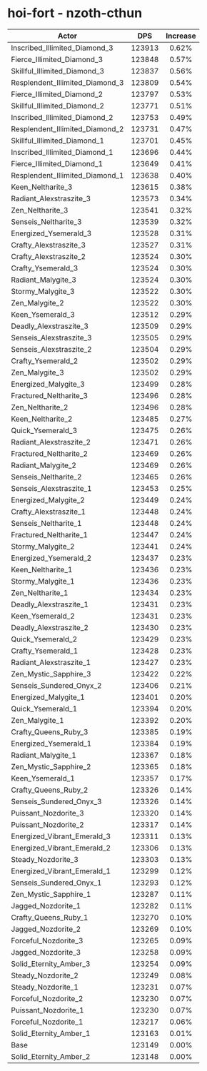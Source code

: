 # hoi-fort - nzoth-cthun
| Actor | DPS | Increase |
|---|:---:|:---:|
|Inscribed_Illimited_Diamond_3|123913|0.62%|
|Fierce_Illimited_Diamond_3|123848|0.57%|
|Skillful_Illimited_Diamond_3|123837|0.56%|
|Resplendent_Illimited_Diamond_3|123809|0.54%|
|Fierce_Illimited_Diamond_2|123797|0.53%|
|Skillful_Illimited_Diamond_2|123771|0.51%|
|Inscribed_Illimited_Diamond_2|123753|0.49%|
|Resplendent_Illimited_Diamond_2|123731|0.47%|
|Skillful_Illimited_Diamond_1|123701|0.45%|
|Inscribed_Illimited_Diamond_1|123696|0.44%|
|Fierce_Illimited_Diamond_1|123649|0.41%|
|Resplendent_Illimited_Diamond_1|123638|0.40%|
|Keen_Neltharite_3|123615|0.38%|
|Radiant_Alexstraszite_3|123573|0.34%|
|Zen_Neltharite_3|123541|0.32%|
|Senseis_Neltharite_3|123539|0.32%|
|Energized_Ysemerald_3|123528|0.31%|
|Crafty_Alexstraszite_3|123527|0.31%|
|Crafty_Alexstraszite_2|123524|0.30%|
|Crafty_Ysemerald_3|123524|0.30%|
|Radiant_Malygite_3|123524|0.30%|
|Stormy_Malygite_3|123522|0.30%|
|Zen_Malygite_2|123522|0.30%|
|Keen_Ysemerald_3|123512|0.29%|
|Deadly_Alexstraszite_3|123509|0.29%|
|Senseis_Alexstraszite_3|123505|0.29%|
|Senseis_Alexstraszite_2|123504|0.29%|
|Crafty_Ysemerald_2|123502|0.29%|
|Zen_Malygite_3|123502|0.29%|
|Energized_Malygite_3|123499|0.28%|
|Fractured_Neltharite_3|123496|0.28%|
|Zen_Neltharite_2|123496|0.28%|
|Keen_Neltharite_2|123485|0.27%|
|Quick_Ysemerald_3|123475|0.26%|
|Radiant_Alexstraszite_2|123471|0.26%|
|Fractured_Neltharite_2|123469|0.26%|
|Radiant_Malygite_2|123469|0.26%|
|Senseis_Neltharite_2|123465|0.26%|
|Senseis_Alexstraszite_1|123453|0.25%|
|Energized_Malygite_2|123449|0.24%|
|Crafty_Alexstraszite_1|123448|0.24%|
|Senseis_Neltharite_1|123448|0.24%|
|Fractured_Neltharite_1|123447|0.24%|
|Stormy_Malygite_2|123441|0.24%|
|Energized_Ysemerald_2|123437|0.23%|
|Keen_Neltharite_1|123436|0.23%|
|Stormy_Malygite_1|123436|0.23%|
|Zen_Neltharite_1|123434|0.23%|
|Deadly_Alexstraszite_1|123431|0.23%|
|Keen_Ysemerald_2|123431|0.23%|
|Deadly_Alexstraszite_2|123430|0.23%|
|Quick_Ysemerald_2|123429|0.23%|
|Crafty_Ysemerald_1|123428|0.23%|
|Radiant_Alexstraszite_1|123427|0.23%|
|Zen_Mystic_Sapphire_3|123422|0.22%|
|Senseis_Sundered_Onyx_2|123406|0.21%|
|Energized_Malygite_1|123401|0.20%|
|Quick_Ysemerald_1|123394|0.20%|
|Zen_Malygite_1|123392|0.20%|
|Crafty_Queens_Ruby_3|123385|0.19%|
|Energized_Ysemerald_1|123384|0.19%|
|Radiant_Malygite_1|123367|0.18%|
|Zen_Mystic_Sapphire_2|123365|0.18%|
|Keen_Ysemerald_1|123357|0.17%|
|Crafty_Queens_Ruby_2|123326|0.14%|
|Senseis_Sundered_Onyx_3|123326|0.14%|
|Puissant_Nozdorite_3|123320|0.14%|
|Puissant_Nozdorite_2|123317|0.14%|
|Energized_Vibrant_Emerald_3|123311|0.13%|
|Energized_Vibrant_Emerald_2|123306|0.13%|
|Steady_Nozdorite_3|123303|0.13%|
|Energized_Vibrant_Emerald_1|123299|0.12%|
|Senseis_Sundered_Onyx_1|123293|0.12%|
|Zen_Mystic_Sapphire_1|123287|0.11%|
|Jagged_Nozdorite_1|123282|0.11%|
|Crafty_Queens_Ruby_1|123270|0.10%|
|Jagged_Nozdorite_2|123269|0.10%|
|Forceful_Nozdorite_3|123265|0.09%|
|Jagged_Nozdorite_3|123258|0.09%|
|Solid_Eternity_Amber_3|123254|0.09%|
|Steady_Nozdorite_2|123249|0.08%|
|Steady_Nozdorite_1|123231|0.07%|
|Forceful_Nozdorite_2|123230|0.07%|
|Puissant_Nozdorite_1|123230|0.07%|
|Forceful_Nozdorite_1|123217|0.06%|
|Solid_Eternity_Amber_1|123163|0.01%|
|Base|123149|0.00%|
|Solid_Eternity_Amber_2|123148|0.00%|
